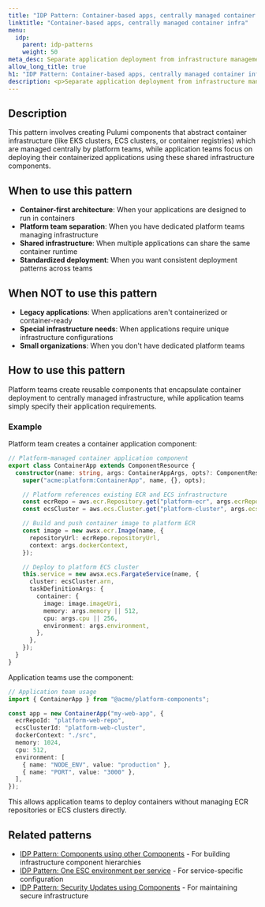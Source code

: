 ```yaml
---
title: "IDP Pattern: Container-based apps, centrally managed container infra"
linktitle: "Container-based apps, centrally managed container infra"
menu:
  idp:
    parent: idp-patterns
    weight: 50
meta_desc: Separate application deployment from infrastructure management using components for centrally managed container infrastructure
allow_long_title: true
h1: "IDP Pattern: Container-based apps, centrally managed container infra"
description: <p>Separate application deployment from infrastructure management using components for centrally managed container infrastructure.</p>
---
```


## Description

This pattern involves creating Pulumi components that abstract container infrastructure (like EKS clusters, ECS clusters, or container registries) which are managed centrally by platform teams, while application teams focus on deploying their containerized applications using these shared infrastructure components.

## When to use this pattern

- **Container-first architecture**: When your applications are designed to run in containers
- **Platform team separation**: When you have dedicated platform teams managing infrastructure
- **Shared infrastructure**: When multiple applications can share the same container runtime
- **Standardized deployment**: When you want consistent deployment patterns across teams

## When NOT to use this pattern

- **Legacy applications**: When applications aren't containerized or container-ready
- **Special infrastructure needs**: When applications require unique infrastructure configurations
- **Small organizations**: When you don't have dedicated platform teams

## How to use this pattern

Platform teams create reusable components that encapsulate container deployment to centrally managed infrastructure, while application teams simply specify their application requirements.

### Example

Platform team creates a container application component:

```typescript
// Platform-managed container application component
export class ContainerApp extends ComponentResource {
  constructor(name: string, args: ContainerAppArgs, opts?: ComponentResourceOptions) {
    super("acme:platform:ContainerApp", name, {}, opts);

    // Platform references existing ECR and ECS infrastructure
    const ecrRepo = aws.ecr.Repository.get("platform-ecr", args.ecrRepoId);
    const ecsCluster = aws.ecs.Cluster.get("platform-cluster", args.ecsClusterId);

    // Build and push container image to platform ECR
    const image = new awsx.ecr.Image(name, {
      repositoryUrl: ecrRepo.repositoryUrl,
      context: args.dockerContext,
    });

    // Deploy to platform ECS cluster
    this.service = new awsx.ecs.FargateService(name, {
      cluster: ecsCluster.arn,
      taskDefinitionArgs: {
        container: {
          image: image.imageUri,
          memory: args.memory || 512,
          cpu: args.cpu || 256,
          environment: args.environment,
        },
      },
    });
  }
}
```

Application teams use the component:

```typescript
// Application team usage
import { ContainerApp } from "@acme/platform-components";

const app = new ContainerApp("my-web-app", {
  ecrRepoId: "platform-web-repo",
  ecsClusterId: "platform-web-cluster",
  dockerContext: "./src",
  memory: 1024,
  cpu: 512,
  environment: [
    { name: "NODE_ENV", value: "production" },
    { name: "PORT", value: "3000" },
  ],
});
```

This allows application teams to deploy containers without managing ECR repositories or ECS clusters directly.

## Related patterns

- [IDP Pattern: Components using other Components](/docs/idp/well-architected/patterns/components-using-other-components) - For building infrastructure component hierarchies
- [IDP Pattern: One ESC environment per service](/docs/idp/well-architected/patterns/one-esc-environment-per-service) - For service-specific configuration
- [IDP Pattern: Security Updates using Components](/docs/idp/well-architected/patterns/security-updates-using-components) - For maintaining secure infrastructure
